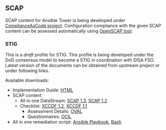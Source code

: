 ## SCAP

SCAP content for Ansible Tower is being developed under [ComplianceAsCode project](https://github.com/ComplianceAsCode/content). Configuration compliance with the given SCAP content can be assessed automatically using [OpenSCAP tool](https://access.redhat.com/documentation/en-us/red_hat_enterprise_linux/7/html/security_guide/configuration-compliance-scanning_scanning-the-system-for-configuration-compliance-and-vulnerabilities).

### STIG

This is a *draft* profile for STIG. This profile is being developed under the DoD consensus model to become a STIG in coordination with DISA FSO. Latest version of the documents can be obtained from upstream project or under following links.

Available downloads:
 * Implementation Guide: [HTML](/cac/guides/ssg-rhel7-guide-tower-stig.html)
 * SCAP content
   * All in one DataStream: [SCAP 1.3](/cac/ssg-rhel7-ds.xml), [SCAP 1.2](/cac/ssg-rhel7-ds-1.2.xml)
   * Checklist: [XCCDF 1.2](/cac/ssg-rhel7-xccdf-1.2.xml), [XCCDF 1.1](/cac/ssg-rhel7-xccdf.xml)
     * Assessment Details: [OVAL](/cac/ssg-rhel7-oval.xml)
     * Questionnaires: [OCIL](/cac/ssg-rhel7-ocil.xml)
 * All in one remediation script: [Ansible Playbook](/cac/ansible/rhel7-playbook-tower-stig.yml), [Bash](/cac/bash/rhel7-script-tower-stig.sh)
